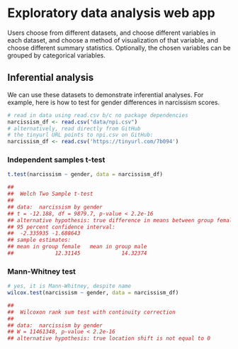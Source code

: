 # Exploratory data analysis web app

Users choose from different datasets, and choose different variables in each
dataset, and choose a method of visualization of that variable, and choose
different summary statistics. Optionally, the chosen variables can be grouped
by categorical variables.


## Inferential analysis

We can use these datasets to demonstrate inferential analyses.
For example, here is how to test for gender differences in narcissism scores.

```r
# read in data using read.csv b/c no package dependencies
narcissism_df <- read.csv("data/npi.csv")
# alternatively, read directly from GitHub
# the tinyurl URL points to npi.csv on GitHub:
narcissism_df <- read.csv('https://tinyurl.com/7b094')
```

### Independent samples t-test

```r
t.test(narcissism ~ gender, data = narcissism_df)

## 
##  Welch Two Sample t-test
## 
## data:  narcissism by gender
## t = -12.188, df = 9879.7, p-value < 2.2e-16
## alternative hypothesis: true difference in means between group female and group male is not equal to 0
## 95 percent confidence interval:
##  -2.335935 -1.688643
## sample estimates:
## mean in group female   mean in group male 
##             12.31145             14.32374
```

### Mann-Whitney test

```r
# yes, it is Mann-Whitney, despite name
wilcox.test(narcissism ~ gender, data = narcissism_df)

## 
##  Wilcoxon rank sum test with continuity correction
## 
## data:  narcissism by gender
## W = 11461348, p-value < 2.2e-16
## alternative hypothesis: true location shift is not equal to 0
```